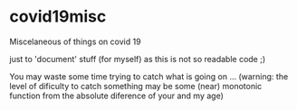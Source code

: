 # covid19misc
Miscelaneous of things on covid 19

just to 'document' stuff (for myself) as this is not so readable code ;) 

You may waste some time trying to catch what is going on ... 
(warning: the level of dificulty to catch something may be some (near) monotonic function from the absolute diference of your and my age)
